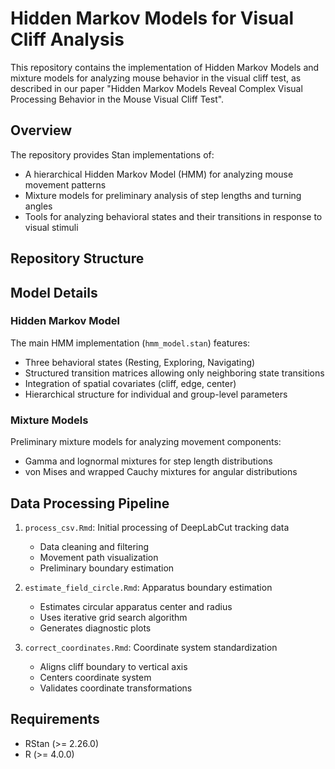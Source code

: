 # Hidden Markov Models for Visual Cliff Analysis

This repository contains the implementation of Hidden Markov Models and mixture models for analyzing mouse behavior in the visual cliff test, as described in our paper "Hidden Markov Models Reveal Complex Visual Processing Behavior in the Mouse Visual Cliff Test".

## Overview

The repository provides Stan implementations of:
- A hierarchical Hidden Markov Model (HMM) for analyzing mouse movement patterns
- Mixture models for preliminary analysis of step lengths and turning angles
- Tools for analyzing behavioral states and their transitions in response to visual stimuli

## Repository Structure


## Model Details

### Hidden Markov Model
The main HMM implementation (`hmm_model.stan`) features:
- Three behavioral states (Resting, Exploring, Navigating)
- Structured transition matrices allowing only neighboring state transitions
- Integration of spatial covariates (cliff, edge, center)
- Hierarchical structure for individual and group-level parameters

### Mixture Models
Preliminary mixture models for analyzing movement components:
- Gamma and lognormal mixtures for step length distributions
- von Mises and wrapped Cauchy mixtures for angular distributions


## Data Processing Pipeline

1. `process_csv.Rmd`: Initial processing of DeepLabCut tracking data
   - Data cleaning and filtering
   - Movement path visualization
   - Preliminary boundary estimation

2. `estimate_field_circle.Rmd`: Apparatus boundary estimation
   - Estimates circular apparatus center and radius
   - Uses iterative grid search algorithm
   - Generates diagnostic plots

3. `correct_coordinates.Rmd`: Coordinate system standardization
   - Aligns cliff boundary to vertical axis
   - Centers coordinate system
   - Validates coordinate transformations


## Requirements
- RStan (>= 2.26.0)
- R (>= 4.0.0)


